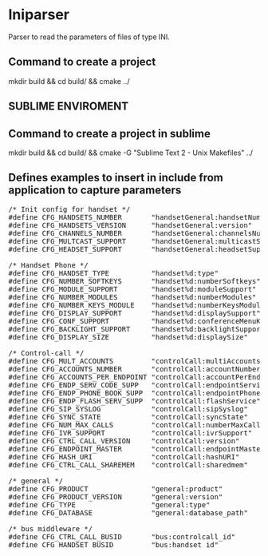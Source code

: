 # Iniparser

Parser to read the parameters of files of type INI.

## Command to create a project 

mkdir build && cd build/ && cmake ../

## SUBLIME ENVIROMENT
## Command to create a project in sublime

mkdir build && cd build/ && cmake -G "Sublime Text 2 - Unix Makefiles" ../

## Defines examples to insert in include from application to capture parameters

<pre>
/* Init config for handset */  
#define CFG_HANDSETS_NUMBER       "handsetGeneral:handsetNumber"  
#define CFG_HANDSETS_VERSION      "handsetGeneral:version"  
#define CFG_CHANNELS_NUMBER       "handsetGeneral:channelsNumber"  
#define CFG_MULTCAST_SUPPORT      "handsetGeneral:multicastSupport"  
#define CFG_HEADSET_SUPPORT       "handsetGeneral:headsetSupport"  

/* Handset Phone */  
#define CFG_HANDSET_TYPE          "handset%d:type"  
#define CFG_NUMBER_SOFTKEYS       "handset%d:numberSoftkeys"  
#define CFG_MODULE_SUPPORT        "handset%d:moduleSupport"  
#define CFG_NUMBER_MODULES        "handset%d:numberModules"  
#define CFG_NUMBER_KEYS_MODULE    "handset%d:numberKeysModule"  
#define CFG_DISPLAY_SUPPORT       "handset%d:displaySupport"  
#define CFG_CONF_SUPPORT          "handset%d:conferenceMenuKey"  
#define CFG_BACKLIGHT_SUPPORT     "handset%d:backlightSupport"  
#define CFG_DISPLAY_SIZE          "handset%d:displaySize"  

/* Control-call */  
#define CFG_MULT_ACCOUNTS         "controlCall:multiAccountsSupport"  
#define CFG_ACCOUNTS_NUMBER       "controlCall:accountNumber"  
#define CFG_ACCOUNTS_PER_ENDPOINT "controlCall:accountPerEndpoint"  
#define CFG_ENDP_SERV_CODE_SUPP   "controlCall:endpointServiceCodeSupport"  
#define CFG_ENDP_PHONE_BOOK_SUPP  "controlCall:endpointPhoneBookSupport"  
#define CFG_ENDP_FLASH_SERV_SUPP  "controlCall:flashService"  
#define CFG_SIP_SYSLOG            "controlCall:sipSyslog"  
#define CFG_SYNC_STATE            "controlCall:syncState"  
#define CFG_NUM_MAX_CALLS         "controlCall:numberMaxCalls"  
#define CFG_IVR_SUPPORT           "controlCall:ivrSupport"  
#define CFG_CTRL_CALL_VERSION     "controlCall:version"  
#define CFG_ENDPOINT_MASTER       "controlCall:endpointMasterSupport"  
#define CFG_HASH_URI              "controlCall:hashURI"  
#define CFG_CTRL_CALL_SHAREMEM    "controlCall:sharedmem"  

/* general */  
#define CFG_PRODUCT               "general:product"  
#define CFG_PRODUCT_VERSION       "general:version"  
#define CFG_TYPE                  "general:type"  
#define CFG_DATABASE              "general:database_path"  

/* bus middleware */  
#define CFG_CTRL_CALL_BUSID       "bus:controlcall_id"  
#define CFG_HANDSET_BUSID         "bus:handset_id"  
</pre>

